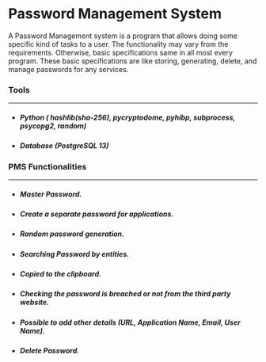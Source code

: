 # Password Management System
A Password Management system is a program that allows doing some specific kind of tasks to a user. The functionality may vary from the requirements. Otherwise, basic specifications same in all most every program. These basic specifications are like storing, generating, delete, and manage passwords for any services.

### Tools 

------------

- ##### Python ( hashlib(sha-256), pycryptodome, pyhibp, subprocess, psycopg2, random)
- ##### Database (PostgreSQL 13)


### PMS Functionalities
------------
- ##### Master Password.
- ##### Create a separate password for applications.  
- ##### Random password generation.
- ##### Searching Password by entities. 
- ##### Copied to the clipboard.
- ##### Checking the password is breached or not from the third party website.
- ##### Possible to add other details (URL, Application Name, Email, User Name).
- ##### Delete Password.
